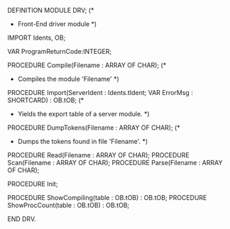 DEFINITION MODULE DRV; 
(* 
 * Front-End driver module 
 *)

IMPORT Idents, OB;

VAR ProgramReturnCode:INTEGER; 

PROCEDURE Compile(Filename : ARRAY OF CHAR);
(*
 * Compiles the module 'Filename' 
 *)

PROCEDURE Import(ServerIdent : Idents.tIdent; VAR ErrorMsg : SHORTCARD) : OB.tOB;
(*
 * Yields the export table of a server module.
 *)

PROCEDURE DumpTokens(Filename : ARRAY OF CHAR);
(*
 * Dumps the tokens found in file 'Filename'.
 *)

PROCEDURE Read(Filename : ARRAY OF CHAR);
PROCEDURE Scan(Filename : ARRAY OF CHAR);
PROCEDURE Parse(Filename : ARRAY OF CHAR); 

PROCEDURE Init;

PROCEDURE ShowCompiling(table : OB.tOB) : OB.tOB; 
PROCEDURE ShowProcCount(table : OB.tOB) : OB.tOB; 

END DRV.


